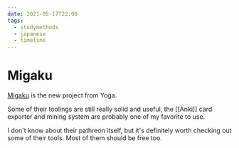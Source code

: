 ```yaml
---
date: 2021-05-17T22:00
tags:
  - studymethods
  - japanese
  - timeline
---
```


# Migaku

[Migaku](https://www.patreon.com/Migaku) is the new project from Yoga.

Some of their toolings are still really solid and useful, the [[Anki]] card
exporter and mining system are probably one of my favorite to use.

I don't know about their pathreon itself, but it's definitely worth checking out
some of their tools. Most of them should be free too.
